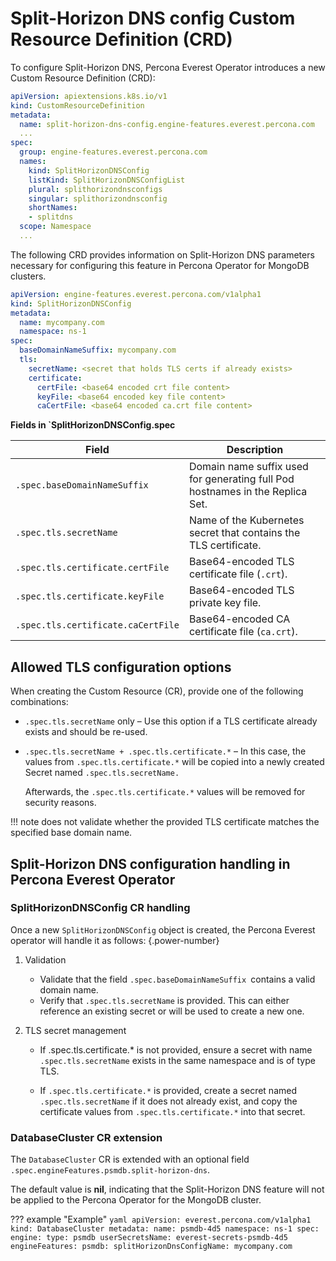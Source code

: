 # Split-Horizon DNS config Custom Resource Definition (CRD)


To configure Split-Horizon DNS, Percona Everest Operator introduces a new Custom Resource Definition (CRD):

```yaml
apiVersion: apiextensions.k8s.io/v1
kind: CustomResourceDefinition
metadata:
  name: split-horizon-dns-config.engine-features.everest.percona.com
  ...
spec:
  group: engine-features.everest.percona.com
  names:
    kind: SplitHorizonDNSConfig
    listKind: SplitHorizonDNSConfigList
    plural: splithorizondnsconfigs
    singular: splithorizondnsconfig
    shortNames:
    - splitdns
  scope: Namespace
  ...
```

The following CRD provides information on Split-Horizon DNS parameters necessary for configuring this feature in Percona Operator for MongoDB clusters.

```yaml
apiVersion: engine-features.everest.percona.com/v1alpha1
kind: SplitHorizonDNSConfig
metadata:
  name: mycompany.com
  namespace: ns-1
spec:
  baseDomainNameSuffix: mycompany.com
  tls:
    secretName: <secret that holds TLS certs if already exists>
    certificate:
      certFile: <base64 encoded crt file content>
      keyFile: <base64 encoded key file content>
      caCertFile: <base64 encoded ca.crt file content>
```

**Fields in `SplitHorizonDNSConfig.spec**

| Field                                | Description                                                                 |
|--------------------------------------|-----------------------------------------------------------------------------|
| `.spec.baseDomainNameSuffix`          | Domain name suffix used for generating full Pod hostnames in the Replica Set. |
| `.spec.tls.secretName`                | Name of the Kubernetes secret that contains the TLS certificate.             |
| `.spec.tls.certificate.certFile`      | Base64-encoded TLS certificate file (`.crt`).                                |
| `.spec.tls.certificate.keyFile`       | Base64-encoded TLS private key file.                                         |
| `.spec.tls.certificate.caCertFile`    | Base64-encoded CA certificate file (`ca.crt`).                               |

## Allowed TLS configuration options

When creating the Custom Resource (CR), provide one of the following combinations:

- `.spec.tls.secretName` only – Use this option if a TLS certificate already exists and should be re-used.

- `.spec.tls.secretName + .spec.tls.certificate.*` – In this case, the values from `.spec.tls.certificate.*` will be copied into a newly created Secret named `.spec.tls.secretName.` 

    Afterwards, the `.spec.tls.certificate.*` values will be removed for security reasons.

!!! note
    does not validate whether the provided TLS certificate matches the specified base domain name.

## Split-Horizon DNS configuration handling in Percona Everest Operator

### SplitHorizonDNSConfig CR handling

Once a new `SplitHorizonDNSConfig` object is created, the Percona Everest operator will handle it as follows:
{.power-number}

1. Validation
    - Validate that the field `.spec.baseDomainNameSuffix `contains a valid domain name.
    - Verify that `.spec.tls.secretName` is provided. This can either reference an existing secret or will be used to create a new one.

2. TLS secret management

    - If .spec.tls.certificate.* is not provided, ensure a secret with name `.spec.tls.secretName` exists in the same namespace and is of type TLS.

    - If `.spec.tls.certificate.*` is provided, create a secret named `.spec.tls.secretName` if it does not already exist, and copy the certificate values from `.spec.tls.certificate.*` into that secret.


### DatabaseCluster CR extension

The `DatabaseCluster` CR is extended with an optional field `.spec.engineFeatures.psmdb.split-horizon-dns`.

The default value is **nil**, indicating that the Split-Horizon DNS feature will not be applied to the Percona Operator for the MongoDB cluster.


??? example "Example"
    ```yaml
    apiVersion: everest.percona.com/v1alpha1
    kind: DatabaseCluster
    metadata:
        name: psmdb-4d5
        namespace: ns-1
    spec:
        engine:
            type: psmdb
            userSecretsName: everest-secrets-psmdb-4d5
        engineFeatures:
            psmdb:
                splitHorizonDnsConfigName: mycompany.com
    ```





